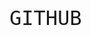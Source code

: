 <style>
@import url('https://fonts.googleapis.com/css2?family=Press+Start+2P&display=swap');

.pixel-text {
  font-family: 'Press Start 2P', monospace;
  font-size: 32px;
}
</style>

<p class="pixel-text">GITHUB</p>
